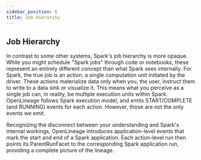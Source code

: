 ```yaml
---
sidebar_position: 6
title: Job Hierarchy
---
```


## Job Hierarchy

In contrast to some other systems, Spark's job hierarchy is more opaque. 
While you might schedule "Spark jobs" through code or notebooks, these represent an entirely different concept than what Spark sees internally.
For Spark, the true job is an action, a single computation unit initiated by the driver.
These actions materialize data only when you, the user, instruct them to write to a data sink or visualize it.
This means what you perceive as a single job can, in reality, be multiple execution units within Spark.
OpenLineage follows Spark execution model, and emits START/COMPLETE (and RUNNING) events
for each action. However, those are not the only events we emit.

Recognizing the disconnect between your understanding and Spark's internal workings, 
OpenLineage introduces application-level events that mark the start and end of a Spark application.
Each action-level run then points its ParentRunFacet to the corresponding Spark application run, providing a complete picture of the lineage.